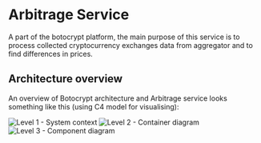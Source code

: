 # Arbitrage Service

A part of the botocrypt platform, the main purpose of this service is to process collected 
cryptocurrency exchanges data from aggregator and to find differences in prices.

## Architecture overview

An overview of Botocrypt architecture and Arbitrage service looks something like this (using C4 
model for visualising):

![Level 1 - System context](http://www.plantuml.com/plantuml/proxy?cache=no&src=https://raw.github.com/plantuml/plantuml-server/master/src/main/webapp/resource/test2diagrams.txt)
![Level 2 - Container diagram](http://www.plantuml.com/plantuml/proxy?cache=no&src=https://raw.github.com/plantuml/plantuml-server/master/src/main/webapp/resource/test2diagrams.txt)
![Level 3 - Component diagram](http://www.plantuml.com/plantuml/proxy?cache=no&src=https://raw.github.com/plantuml/plantuml-server/master/src/main/webapp/resource/test2diagrams.txt)
